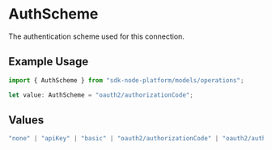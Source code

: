 # AuthScheme

The authentication scheme used for this connection.

## Example Usage

```typescript
import { AuthScheme } from "sdk-node-platform/models/operations";

let value: AuthScheme = "oauth2/authorizationCode";
```

## Values

```typescript
"none" | "apiKey" | "basic" | "oauth2/authorizationCode" | "oauth2/authorizationCodePKCE" | "oauth2/clientCredentials" | "oauth2/password"
```